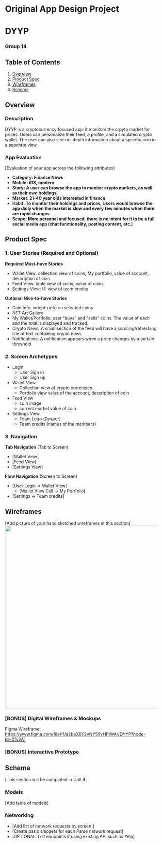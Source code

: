 Original App Design Project
===

# DYYP
### Group 14

## Table of Contents
1. [Overview](#Overview)
1. [Product Spec](#Product-Spec)
1. [Wireframes](#Wireframes)
2. [Schema](#Schema)

## Overview
### Description
DYYP is a cryptocurrency focused app: it monitors the crpyto market for prices. Users can personalize their feed, a profile, and a simulated crypto wallet. The user can also seen in-depth information about a specific coin in a seperate view.

### App Evaluation
[Evaluation of your app across the following attributes]
- **Category: Finance News**
- **Mobile: iOS, modern**
- **Story: A user can browse the app to monitor crypto markets, as well as their own holdings.**
- **Market: 21-40 year olds interested in finance**
- **Habit: To monitor their holdings and prices, Users would browse the app daily when the market is slow and every few minutes when there are rapid changes.**
- **Scope: More personal and focused, there is no intent for it to be a full social media app (chat functionality, posting content, etc.)**

## Product Spec

### 1. User Stories (Required and Optional)

**Required Must-have Stories**

* Wallet View: collection view of coins, My portfolio, value of account, description of coin
* Feed View: table view of coins, value of coins
* Settings View: UI view of team credits

**Optional Nice-to-have Stories**

* Coin Info: indepth info on selected coins
* NFT Art Gallery
* My Wallet/Portfolio: user "buys" and "sells" coins. The value of each and the total is displayed and tracked.
* Crypto News: A small section of the feed will have a scrolling/refreshing line of text containing crypto news
* Notifications: A notification appears when a price changes by a certain threshold

### 2. Screen Archetypes

* Login
   * User Sign in
   * User Sign up
* Wallet View
   * Collection view of crypto currencies
   * Portfolio view value of the account, description of coin
* Feed View
   * coin image
   * current market value of coin
* Settings View
   * Team Logo (Dyyper)
   * Team credits (names of the members)

### 3. Navigation

**Tab Navigation** (Tab to Screen)

* [Wallet View]
* [Feed View]
* [Settings View]

**Flow Navigation** (Screen to Screen)

* [User Login -> Wallet View]
    * [Wallet View Cell  -> My Portfolio]
* [Settings -> Team credits]

## Wireframes
[Add picture of your hand sketched wireframes in this section]
<img src="https://i.imgur.com/GpRgfVR.jpg" width=600>

### [BONUS] Digital Wireframes & Mockups
Figma Wireframe: https://www.figma.com/file/fUa2beX6Y2vNY50vHFtWAr/DYYP?node-id=0%3A1


### [BONUS] Interactive Prototype

## Schema 
[This section will be completed in Unit 9]
### Models
[Add table of models]
### Networking
- [Add list of network requests by screen ]
- [Create basic snippets for each Parse network request]
- [OPTIONAL: List endpoints if using existing API such as Yelp]
